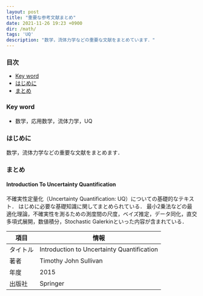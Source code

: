 ```yaml
---
layout: post
title: "重要な参考文献まとめ"
date: 2021-11-26 19:23 +0900
dir: /math/
tags: 'UQ'
description: "数学，流体力学などの重要な文献をまとめています．"
---
```


### 目次
- [Key word](#key-word)
- [はじめに](#はじめに)
- [まとめ](#まとめ)

### Key word
- 数学，応用数学，流体力学，UQ

### はじめに
数学，流体力学などの重要な文献をまとめます．

### まとめ
#### Introduction To Uncertainty Quantification
不確実性定量化（Uncertainty Quantification: UQ）についての基礎的なテキスト．
はじめに必要な基礎知識に関してまとめられている．
最小2乗法などの最適化理論，不確実性を測るための測度間の尺度，ベイズ推定，データ同化，直交多項式展開，数値積分，Stochastic Galerkinといった内容が含まれている．

|項目|情報|
|---|---|
|タイトル|Introduction to Uncertainty Quantification|
|著者|Timothy John Sullivan|
|年度|2015|
|出版社|Springer|
